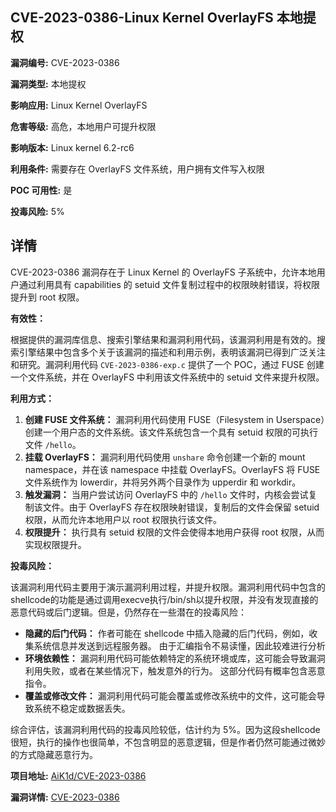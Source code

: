 ## CVE-2023-0386-Linux Kernel OverlayFS 本地提权

**漏洞编号:** CVE-2023-0386

**漏洞类型:** 本地提权

**影响应用:** Linux Kernel OverlayFS

**危害等级:** 高危，本地用户可提升权限

**影响版本:** Linux kernel 6.2-rc6

**利用条件:** 需要存在 OverlayFS 文件系统，用户拥有文件写入权限

**POC 可用性:** 是

**投毒风险:** 5%

## 详情

CVE-2023-0386 漏洞存在于 Linux Kernel 的 OverlayFS 子系统中，允许本地用户通过利用具有 capabilities 的 setuid 文件复制过程中的权限映射错误，将权限提升到 root 权限。

**有效性：**

根据提供的漏洞库信息、搜索引擎结果和漏洞利用代码，该漏洞利用是有效的。搜索引擎结果中包含多个关于该漏洞的描述和利用示例，表明该漏洞已得到广泛关注和研究。漏洞利用代码 `CVE-2023-0386-exp.c` 提供了一个 POC，通过 FUSE 创建一个文件系统，并在 OverlayFS 中利用该文件系统中的 setuid 文件来提升权限。

**利用方式：**

1.  **创建 FUSE 文件系统：** 漏洞利用代码使用 FUSE（Filesystem in Userspace）创建一个用户态的文件系统。该文件系统包含一个具有 setuid 权限的可执行文件 `/hello`。
2.  **挂载 OverlayFS：** 漏洞利用代码使用 `unshare` 命令创建一个新的 mount namespace，并在该 namespace 中挂载 OverlayFS。OverlayFS 将 FUSE 文件系统作为 lowerdir，并将另外两个目录作为 upperdir 和 workdir。
3.  **触发漏洞：** 当用户尝试访问 OverlayFS 中的 `/hello` 文件时，内核会尝试复制该文件。由于 OverlayFS 存在权限映射错误，复制后的文件会保留 setuid 权限，从而允许本地用户以 root 权限执行该文件。
4.  **权限提升：** 执行具有 setuid 权限的文件会使得本地用户获得 root 权限，从而实现权限提升。

**投毒风险：**

该漏洞利用代码主要用于演示漏洞利用过程，并提升权限。漏洞利用代码中包含的shellcode的功能是通过调用execve执行/bin/sh以提升权限，并没有发现直接的恶意代码或后门逻辑。但是，仍然存在一些潜在的投毒风险：

*   **隐藏的后门代码：** 作者可能在 shellcode 中插入隐藏的后门代码，例如，收集系统信息并发送到远程服务器。 由于汇编指令不易读懂，因此较难进行分析
*   **环境依赖性：** 漏洞利用代码可能依赖特定的系统环境或库，这可能会导致漏洞利用失败，或者在某些情况下，触发意外的行为。 这部分代码有概率包含恶意指令。
*   **覆盖或修改文件：** 漏洞利用代码可能会覆盖或修改系统中的文件，这可能会导致系统不稳定或数据丢失。

综合评估，该漏洞利用代码的投毒风险较低，估计约为 5%。因为这段shellcode很短，执行的操作也很简单，不包含明显的恶意逻辑，但是作者仍然可能通过微妙的方式隐藏恶意行为。


**项目地址:** [AiK1d/CVE-2023-0386](https://github.com/AiK1d/CVE-2023-0386)

**漏洞详情:** [CVE-2023-0386](https://nvd.nist.gov/vuln/detail/CVE-2023-0386)